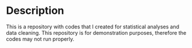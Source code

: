 # Description
This is a repository with codes that I created for statistical analyses and data cleaning. This repository is for demonstration purposes, therefore the codes may not run properly.
